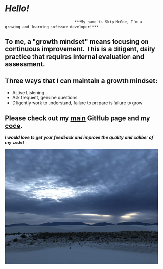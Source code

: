 
# *Hello!*

                                    ***My name is Skip McGee, I'm a growing and learning software developer!***

## To me, a "growth mindset" means focusing on continuous improvement. This is a diligent, daily practice that requires internal evaluation and assessment.
## Three ways that I can maintain a growth mindset:
  - Active Listening
  - Ask frequent, genuine questions
  - Diligently work to understand, failure to prepare is failure to grow

## Please check out my [main](https://github.com/skipmcgee/skipmcgee.github.io) GitHub page and my [code](https://github.com/skipmcgee).

***I would love to get your feedback and improve the quality and caliber of my code!***

![White Sands, New Mexico](/images/whitesands.jpg)
